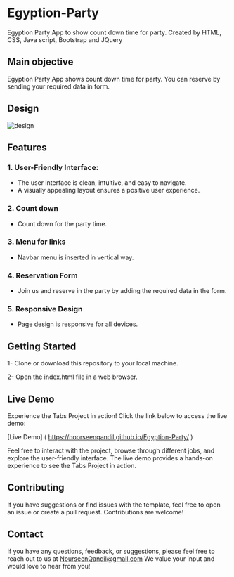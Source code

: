 # Egyption-Party
Egyption Party App to show count down time for party. Created by HTML, CSS, Java script, Bootstrap and JQuery

## Main objective
Egyption Party App shows count down time for party. You can reserve by sending your required data in form.

## Design
![design](https://github.com/NoorseenQandil/Egyption-Party/assets/70522199/1bad31d3-b423-46b6-8cc8-80c05b698de5)

## Features
### 1. User-Friendly Interface:
* The user interface is clean, intuitive, and easy to navigate.
* A visually appealing layout ensures a positive user experience.

### 2. Count down
* Count down for the party time.

### 3. Menu for links
* Navbar menu is inserted in vertical way.

### 4. Reservation Form
* Join us and reserve in the party by adding the required data in the form.

### 5. Responsive Design
* Page design is responsive for all devices.

## Getting Started
1- Clone or download this repository to your local machine.

2- Open the index.html file in a web browser.
 

## Live Demo
Experience the Tabs Project in action! Click the link below to access the live demo:

[Live Demo] ( https://noorseenqandil.github.io/Egyption-Party/ )

Feel free to interact with the project, browse through different jobs, and explore the user-friendly interface. The live demo provides a hands-on experience to see the Tabs Project in action.

## Contributing
If you have suggestions or find issues with the template, feel free to open an issue or create a pull request. Contributions are welcome!

## Contact
If you have any questions, feedback, or suggestions, please feel free to reach out to us at NourseenQandil@gmail.com We value your input and would love to hear from you!

